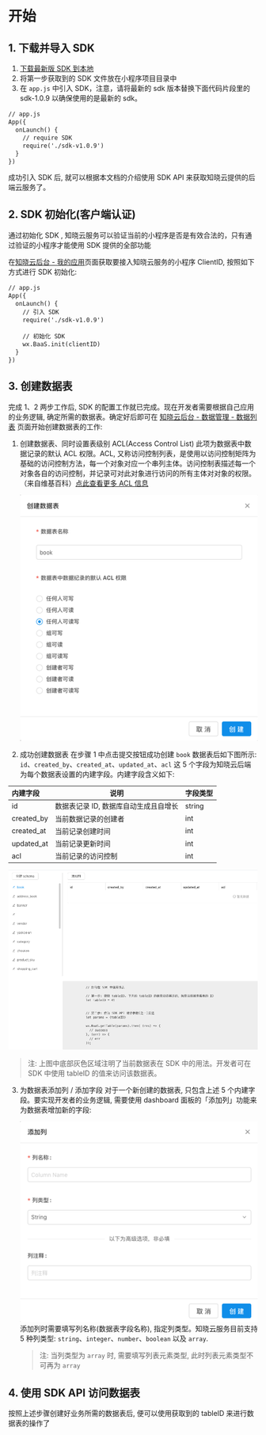 # 开始

## 1. 下载并导入 SDK
1. [下载最新版 SDK 到本地](downloadSDK/README.md)
2. 将第一步获取到的 SDK 文件放在小程序项目目录中
3. 在 `app.js` 中引入 SDK，注意，请将最新的 sdk 版本替换下面代码片段里的 sdk-1.0.9 以确保使用的是最新的 sdk。

```
// app.js
App({
  onLaunch() {
    // require SDK
    require('./sdk-v1.0.9')
  }
})
```

成功引入 SDK 后, 就可以根据本文档的介绍使用 SDK API 来获取知晓云提供的后端云服务了。

## 2. SDK 初始化(客户端认证)

通过初始化 SDK , 知晓云服务可以验证当前的小程序是否是有效合法的，只有通过验证的小程序才能使用 SDK 提供的全部功能

在[知晓云后台 - 我的应用](https://cloud.minapp.com/admin/profile/)页面获取要接入知晓云服务的小程序 ClientID, 按照如下方式进行 SDK 初始化:

```
// app.js
App({
  onLaunch() {
    // 引入 SDK
    require('./sdk-v1.0.9')

    // 初始化 SDK
    wx.BaaS.init(clientID)
  }
})
```

## 3. 创建数据表

完成 1、2 两步工作后, SDK 的配置工作就已完成。现在开发者需要根据自己应用的业务逻辑, 确定所需的数据表。确定好后即可在 [知晓云后台 - 数据管理 - 数据列表](https://cloud.minapp.com/hydrogen/flex/schema/) 页面开始创建数据表的工作:

1. 创建数据表、同时设置表级别 ACL(Access Control List) 此项为数据表中数据记录的默认 ACL 权限。ACL, 又称访问控制列表，是使用以访问控制矩阵为基础的访问控制方法，每一个对象对应一个串列主体。访问控制表描述每一个对象各自的访问控制，并记录可对此对象进行访问的所有主体对对象的权限。（来自维基百科）[点此查看更多 ACL 信息](https://zh.wikipedia.org/wiki/%E5%AD%98%E5%8F%96%E6%8E%A7%E5%88%B6%E4%B8%B2%E5%88%97)

   ![数据表创建界面](/images/start/create-schema.png "数据表创建界面")

2. 成功创建数据表
  在步骤 1 中点击提交按钮成功创建 `book` 数据表后如下图所示: `id`、`created_by`、`created_at`、`updated_at`、`acl` 这 5 个字段为知晓云后端为每个数据表设置的内建字段。内建字段含义如下:


  | 内建字段       | 说明                    | 字段类型   |
  | :--------- | --------------------- | :----- |
  | id         | 数据表记录 ID, 数据库自动生成且自增长 | string |
  | created_by | 当前数据记录的创建者            | int    |
  | created_at | 当前记录创建时间              | int    |
  | updated_at | 当前记录更新时间              | int    |
  | acl        | 当前记录的访问控制             | int    |


   ![数据表成功创建界面](/images/start/book-table.png "数据表成功创建界面")

   > 注: 上图中底部灰色区域注明了当前数据表在 SDK 中的用法。开发者可在 SDK 中使用 tableID 的值来访问该数据表。


3. 为数据表添加列 / 添加字段
   对于一个新创建的数据表, 只包含上述 5 个内建字段。要实现开发者的业务逻辑, 需要使用 dashboard 面板的「添加列」功能来为数据表增加新的字段:


   ![添加列界面](/images/start/add-column.png "添加列界面")添加列时需要填写列名称(数据表字段名称), 指定列类型。知晓云服务目前支持 5 种列类型: `string`、`integer`、`number`、`boolean` 以及 `array`.

   > 注: 当列类型为 `array` 时, 需要填写列表元素类型, 此时列表元素类型不可再为 `array`


## 4. 使用 SDK API 访问数据表
   按照上述步骤创建好业务所需的数据表后, 便可以使用获取到的 tableID 来进行数据表的操作了
